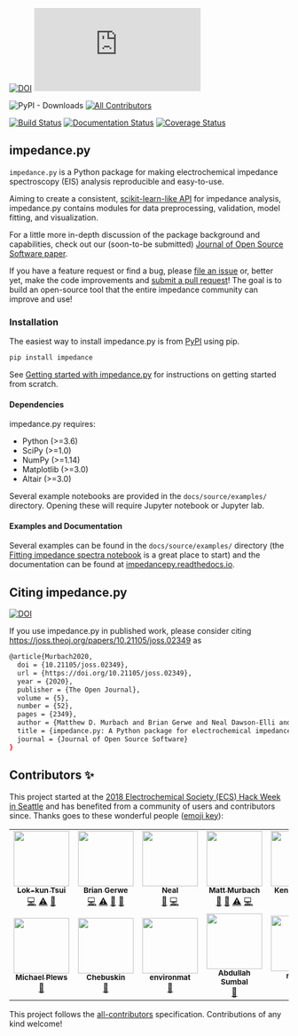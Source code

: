 [![DOI](https://zenodo.org/badge/136110609.svg)](https://zenodo.org/badge/latestdoi/136110609)  ![GitHub release](https://img.shields.io/github/release/ECSHackWeek/impedance.py)

![PyPI - Downloads](https://img.shields.io/pypi/dm/impedance?style=flat-square)  [![All Contributors](https://img.shields.io/badge/all_contributors-11-orange.svg?style=flat-square)](#contributors)

[![Build Status](https://travis-ci.org/ECSHackWeek/impedance.py.svg?branch=master&kill_cache=1)](https://travis-ci.org/ECSHackWeek/impedance.py)  [![Documentation Status](https://readthedocs.org/projects/impedancepy/badge/?version=latest&kill_cache=1)](https://impedancepy.readthedocs.io/en/latest/?badge=latest) [![Coverage Status](https://coveralls.io/repos/github/ECSHackWeek/impedance.py/badge.svg?branch=master&kill_cache=1)](https://coveralls.io/github/ECSHackWeek/impedance.py?branch=master)

impedance.py
------------

`impedance.py` is a Python package for making electrochemical impedance spectroscopy (EIS) analysis reproducible and easy-to-use.

Aiming to create a consistent, [scikit-learn-like API](https://arxiv.org/abs/1309.0238) for impedance analysis, impedance.py contains modules for data preprocessing, validation, model fitting, and visualization.

For a little more in-depth discussion of the package background and capabilities, check out our (soon-to-be submitted) [Journal of Open Source Software paper](https://github.com/ECSHackWeek/impedance.py/blob/master/joss-paper/paper.md).

If you have a feature request or find a bug, please [file an issue](https://github.com/ECSHackWeek/impedance.py/issues) or, better yet, make the code improvements and [submit a pull request](https://help.github.com/articles/creating-a-pull-request-from-a-fork/)! The goal is to build an open-source tool that the entire impedance community can improve and use!

### Installation

The easiest way to install impedance.py is from [PyPI](https://pypi.org/project/impedance/) using pip.

```bash
pip install impedance
```

See [Getting started with impedance.py](https://impedancepy.readthedocs.io/en/latest/getting-started.html) for instructions on getting started from scratch.

#### Dependencies

impedance.py requires:

-   Python (>=3.6)
-   SciPy (>=1.0)
-   NumPy (>=1.14)
-   Matplotlib (>=3.0)
-   Altair (>=3.0)

Several example notebooks are provided in the `docs/source/examples/` directory. Opening these will require Jupyter notebook or Jupyter lab.

#### Examples and Documentation

Several examples can be found in the `docs/source/examples/` directory (the [Fitting impedance spectra notebook](https://impedancepy.readthedocs.io/en/latest/examples/fitting_example.html) is a great place to start) and the documentation can be found at [impedancepy.readthedocs.io](https://impedancepy.readthedocs.io/en/latest/).

## Citing impedance.py

[![DOI](https://joss.theoj.org/papers/10.21105/joss.02349/status.svg)](https://doi.org/10.21105/joss.02349)

If you use impedance.py in published work, please consider citing https://joss.theoj.org/papers/10.21105/joss.02349 as

```bash
@article{Murbach2020,
  doi = {10.21105/joss.02349},
  url = {https://doi.org/10.21105/joss.02349},
  year = {2020},
  publisher = {The Open Journal},
  volume = {5},
  number = {52},
  pages = {2349},
  author = {Matthew D. Murbach and Brian Gerwe and Neal Dawson-Elli and Lok-kun Tsui},
  title = {impedance.py: A Python package for electrochemical impedance analysis},
  journal = {Journal of Open Source Software}
}
```

## Contributors ✨

This project started at the [2018 Electrochemical Society (ECS) Hack Week in Seattle](https://www.electrochem.org/233/hack-week) and has benefited from a community of users and contributors since. Thanks goes to these wonderful people ([emoji key](https://allcontributors.org/docs/en/emoji-key)):

<!-- ALL-CONTRIBUTORS-LIST:START - Do not remove or modify this section -->
<!-- prettier-ignore-start -->
<!-- markdownlint-disable -->
<table>
  <tr>
    <td align="center"><a href="https://github.com/lktsui"><img src="https://avatars0.githubusercontent.com/u/22246069?v=4?s=100" width="100px;" alt=""/><br /><sub><b>Lok-kun Tsui</b></sub></a><br /><a href="https://github.com/ECSHackWeek/impedance.py/commits?author=lktsui" title="Code">💻</a> <a href="https://github.com/ECSHackWeek/impedance.py/commits?author=lktsui" title="Tests">⚠️</a> <a href="https://github.com/ECSHackWeek/impedance.py/commits?author=lktsui" title="Documentation">📖</a></td>
    <td align="center"><a href="https://github.com/BGerwe"><img src="https://avatars3.githubusercontent.com/u/38819321?v=4?s=100" width="100px;" alt=""/><br /><sub><b>Brian Gerwe</b></sub></a><br /><a href="https://github.com/ECSHackWeek/impedance.py/commits?author=BGerwe" title="Code">💻</a> <a href="https://github.com/ECSHackWeek/impedance.py/commits?author=BGerwe" title="Tests">⚠️</a> <a href="https://github.com/ECSHackWeek/impedance.py/commits?author=BGerwe" title="Documentation">📖</a> <a href="https://github.com/ECSHackWeek/impedance.py/pulls?q=is%3Apr+reviewed-by%3ABGerwe" title="Reviewed Pull Requests">👀</a></td>
    <td align="center"><a href="https://github.com/nealde"><img src="https://avatars2.githubusercontent.com/u/25877868?v=4?s=100" width="100px;" alt=""/><br /><sub><b>Neal</b></sub></a><br /><a href="https://github.com/ECSHackWeek/impedance.py/pulls?q=is%3Apr+reviewed-by%3Anealde" title="Reviewed Pull Requests">👀</a> <a href="https://github.com/ECSHackWeek/impedance.py/commits?author=nealde" title="Code">💻</a></td>
    <td align="center"><a href="http://mattmurbach.com"><img src="https://avatars3.githubusercontent.com/u/9369020?v=4?s=100" width="100px;" alt=""/><br /><sub><b>Matt Murbach</b></sub></a><br /><a href="https://github.com/ECSHackWeek/impedance.py/commits?author=mdmurbach" title="Documentation">📖</a> <a href="https://github.com/ECSHackWeek/impedance.py/pulls?q=is%3Apr+reviewed-by%3Amdmurbach" title="Reviewed Pull Requests">👀</a> <a href="https://github.com/ECSHackWeek/impedance.py/commits?author=mdmurbach" title="Tests">⚠️</a> <a href="https://github.com/ECSHackWeek/impedance.py/commits?author=mdmurbach" title="Code">💻</a></td>
    <td align="center"><a href="https://kennyvh.com"><img src="https://avatars2.githubusercontent.com/u/29909203?v=4?s=100" width="100px;" alt=""/><br /><sub><b>Kenny Huynh</b></sub></a><br /><a href="https://github.com/ECSHackWeek/impedance.py/issues?q=author%3Ahkennyv" title="Bug reports">🐛</a> <a href="https://github.com/ECSHackWeek/impedance.py/commits?author=hkennyv" title="Code">💻</a></td>
    <td align="center"><a href="https://github.com/lawrencerenna"><img src="https://avatars0.githubusercontent.com/u/49174337?v=4?s=100" width="100px;" alt=""/><br /><sub><b>lawrencerenna</b></sub></a><br /><a href="#ideas-lawrencerenna" title="Ideas, Planning, & Feedback">🤔</a></td>
    <td align="center"><a href="https://github.com/Rowin"><img src="https://avatars3.githubusercontent.com/u/1727478?v=4?s=100" width="100px;" alt=""/><br /><sub><b>Rowin</b></sub></a><br /><a href="https://github.com/ECSHackWeek/impedance.py/issues?q=author%3ARowin" title="Bug reports">🐛</a> <a href="https://github.com/ECSHackWeek/impedance.py/commits?author=Rowin" title="Code">💻</a></td>
  </tr>
  <tr>
    <td align="center"><a href="https://github.com/michaelplews"><img src="https://avatars2.githubusercontent.com/u/14098929?v=4?s=100" width="100px;" alt=""/><br /><sub><b>Michael Plews</b></sub></a><br /><a href="#ideas-michaelplews" title="Ideas, Planning, & Feedback">🤔</a></td>
    <td align="center"><a href="https://github.com/Chebuskin"><img src="https://avatars0.githubusercontent.com/u/33787723?v=4?s=100" width="100px;" alt=""/><br /><sub><b>Chebuskin</b></sub></a><br /><a href="https://github.com/ECSHackWeek/impedance.py/issues?q=author%3AChebuskin" title="Bug reports">🐛</a></td>
    <td align="center"><a href="https://github.com/environmat"><img src="https://avatars0.githubusercontent.com/u/9309353?v=4?s=100" width="100px;" alt=""/><br /><sub><b>environmat</b></sub></a><br /><a href="https://github.com/ECSHackWeek/impedance.py/issues?q=author%3Aenvironmat" title="Bug reports">🐛</a></td>
    <td align="center"><a href="http://www.abdullahsumbal.com"><img src="https://avatars2.githubusercontent.com/u/12946947?v=4?s=100" width="100px;" alt=""/><br /><sub><b>Abdullah Sumbal</b></sub></a><br /><a href="https://github.com/ECSHackWeek/impedance.py/issues?q=author%3Aabdullahsumbal" title="Bug reports">🐛</a></td>
    <td align="center"><a href="https://github.com/nobkat"><img src="https://avatars3.githubusercontent.com/u/29077445?v=4?s=100" width="100px;" alt=""/><br /><sub><b>nobkat</b></sub></a><br /><a href="https://github.com/ECSHackWeek/impedance.py/commits?author=nobkat" title="Code">💻</a></td>
    <td align="center"><a href="https://github.com/nickbrady"><img src="https://avatars1.githubusercontent.com/u/7471367?v=4?s=100" width="100px;" alt=""/><br /><sub><b>Nick</b></sub></a><br /><a href="https://github.com/ECSHackWeek/impedance.py/issues?q=author%3Anickbrady" title="Bug reports">🐛</a> <a href="https://github.com/ECSHackWeek/impedance.py/commits?author=nickbrady" title="Code">💻</a></td>
    <td align="center"><a href="https://github.com/aokomorowski"><img src="https://avatars.githubusercontent.com/u/43665474?v=4?s=100" width="100px;" alt=""/><br /><sub><b>aokomorowski</b></sub></a><br /><a href="https://github.com/ECSHackWeek/impedance.py/commits?author=aokomorowski" title="Code">💻</a></td>
  </tr>
</table>

<!-- markdownlint-restore -->
<!-- prettier-ignore-end -->

<!-- ALL-CONTRIBUTORS-LIST:END -->

This project follows the [all-contributors](https://github.com/all-contributors/all-contributors) specification. Contributions of any kind welcome!
